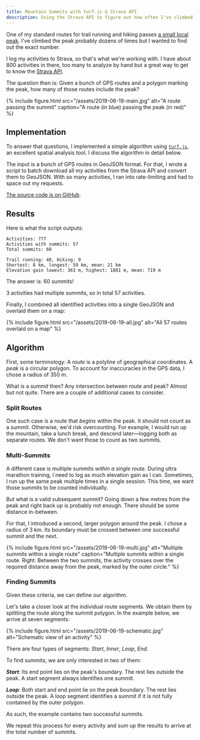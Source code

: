 ```yaml
---
title: Mountain Summits with turf.js & Strava API
description: Using the Strava API to figure out how often I've climbed a mountain.
---
```


One of my standard routes for trail running and hiking passes [a small local peak](https://en.wikipedia.org/wiki/Brocken). I've climbed the peak probably dozens of times but I wanted to find out the exact number.

I log my activities to Strava, so that's what we're working with. I have about 800 activities in there, too many to analyze by hand but a great way to get to know the [Strava API](https://developers.strava.com/).

The question then is: Given a bunch of GPS routes and a polygon marking the peak, how many of those routes include the peak?

{% include figure.html src="/assets/2019-06-19-main.jpg" alt="A route passing the summit" caption="A route (in blue) passing the peak (in red)" %}

<!--more-->

## Implementation

To answer that questions, I implemented a simple algorithm using [`turf.js`](https://github.com/Turfjs/turf), an excellent spatial analysis tool. I discuss the algorithm in detail below.

The input is a bunch of GPS routes in GeoJSON format. For that, I wrote a script to batch download all my activities from the Strava API and convert them to GeoJSON. With so many activities, I ran into rate-limiting and had to space out my requests.

[The source code is on GitHub](https://github.com/arthurhammer/brocken).

## Results

Here is what the script outputs:

	Activities: 777
	Activities with summits: 57
	Total summits: 60

	Trail running: 48, Hiking: 9
	Shortest: 8 km, longest: 59 km, mean: 21 km
	Elevation gain lowest: 363 m, highest: 1881 m, mean: 719 m

The answer is: 60 summits! 

3 activities had multiple summits, so in total 57 activities.

Finally, I combined all identified activities into a single GeoJSON and overlaid them on a map:

{% include figure.html src="/assets/2019-06-19-all.jpg" alt="All 57 routes overlaid on a map" %}


## Algorithm

First, some terminology: A *route* is a polyline of geographical coordinates. A *peak* is a circular polygon. To account for inaccuracies in the GPS data, I chose a radius of 350 m.

What is a *summit* then? Any intersection between route and peak? Almost but not quite. There are a couple of additional cases to consider.

### Split Routes

One such case is a route that *begins* within the peak. It should not count as a summit. Otherwise, we'd risk overcounting. For example, I would run up the mountain, take a lunch break, and descend later—logging both as separate routes. We don't want those to count as two summits.

### Multi-Summits

A different case is multiple summits *within a single route*. During ultra marathon training, I need to log as much elevation gain as I can. Sometimes, I run up the same peak multiple times in a single session. This time, we want those summits to be counted individually.

But what is a valid subsequent summit? Going down a few metres from the peak and right back up is probably not enough. There should be some distance in-between. 

For that, I introduced a second, larger polygon around the peak. I chose a radius of 3 km. Its boundary must be crossed between one successful summit and the next. 

{% include figure.html src="/assets/2019-06-19-multi.jpg" alt="Multiple summits within a single route" caption="Multiple summits within a single route. Right: Between the two summits, the activity crosses over the required distance away from the peak, marked by the outer circle." %}

### Finding Summits

Given these criteria, we can define our algorithm.

Let's take a closer look at the individual route segments. We obtain them by splitting the route along the summit polygon. In the example below, we arrive at seven segments:

{% include figure.html src="/assets/2019-06-19-schematic.jpg" alt="Schematic view of an activity"  %}

There are four types of segments: *Start*, *Inner*, *Loop*, *End*.

To find summits, we are only interested in two of them:

***Start***: Its end point lies on the peak's boundary. The rest lies outside the peak. A start segment always identifies one summit. 

***Loop***: Both start and end point lie on the peak boundary. The rest lies outside the peak. A loop segment identifies a summit if it is not fully contained by the outer polygon. 

As such, the example contains two successful summits.

We repeat this process for every activity and sum up the results to arrive at the total number of summits.
